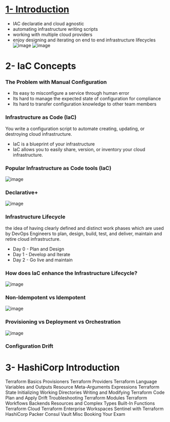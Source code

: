 # <u>1- Introduction </u>

* IAC declaratie and cloud agnostic
* automating infrastructure writing scripts
* working with multiple cloud providers
* enjoy designing and iterating on end to end infrastructure lifecycles
![image](https://github.com/user-attachments/assets/f2c13d53-e833-4a84-af71-75ceb28ef36e)
![image](https://github.com/user-attachments/assets/7d2c90d7-f9bb-4044-804f-0a9ef5771d97)

# 2- IaC Concepts
### The Problem with Manual Configuration
* Its easy to misconfigure a service through human error 
* Its hard to manage the expected state of configuration for compliance
* Its hard to transfer configuration knowledge to other team members
### Infrastructure as Code (IaC)
You write a configuration script to automate creating, updating, or destroying cloud infrastructure.
* IaC is a blueprint of your infrastructure
* IaC allows you to easily share, version, or inventory your cloud infrastructure.
### Popular Infrastructure as Code tools (IaC)
![image](https://github.com/user-attachments/assets/31199f1d-31f8-411c-84be-50bb5aff5189)

### Declarative+
![image](https://github.com/user-attachments/assets/d814820f-7dd0-4696-a0af-c791b7600a6e)
### Infrastructure Lifecycle
the idea of having clearly defined and distinct work phases which are used by DevOps Engineers to plan, design, build, test, and deliver, maintain and retire cloud infrastructure.
* Day 0 - Plan and Design
* Day 1 - Develop and Iterate
* Day 2 - Go live and maintain
### How does IaC enhance the Infrastructure Lifecycle?
![image](https://github.com/user-attachments/assets/41e7af0d-1626-493f-b492-503b98a2bcb2)
### Non-Idempotent vs Idempotent ​
![image](https://github.com/user-attachments/assets/842eeccc-581d-4284-acfd-f6d72d3412d4)
### Provisioning vs Deployment vs Orchestration​
![image](https://github.com/user-attachments/assets/22d6f76f-3010-410d-a231-8c474dd3eba6)
### Configuration Drift​

# 3- HashiCorp Introduction
Terraform Basics
Provisioners
Terraform Providers
Terraform Language
Variables and Outputs
Resource Meta-Arguments
Expressions
Terraform State
Initializing Working Directories
Writing and Modifying Terraform Code
Plan and Apply
Drift
Troubleshooting
Terraform Modules
Terraform Workflows
Backends
Resources and Complex Types
Built-In Functions
Terraform Cloud
Terraform Enterprise
Workspaces
Sentinel with Terraform
HashiCorp Packer
Consul
Vault
Misc
Booking Your Exam
